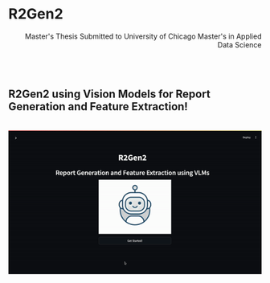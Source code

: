<h1>R2Gen2</h1>
<p align="right">Master's Thesis Submitted to University of Chicago Master's in Applied Data Science</p>
<br><br>
<h2>R2Gen2 using Vision Models for Report Generation and Feature Extraction!</h2>
<br>
<img src="https://github.com/aayushv001/R2Gen2/blob/main/demo.gif"/>
